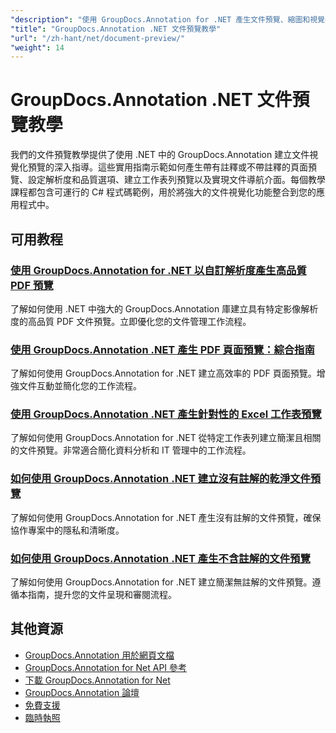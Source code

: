 ```yaml
---
"description": "使用 GroupDocs.Annotation for .NET 產生文件預覽、縮圖和視覺表示的完整教學。"
"title": "GroupDocs.Annotation .NET 文件預覽教學"
"url": "/zh-hant/net/document-preview/"
"weight": 14
---
```


# GroupDocs.Annotation .NET 文件預覽教學

我們的文件預覽教學提供了使用 .NET 中的 GroupDocs.Annotation 建立文件視覺化預覽的深入指導。這些實用指南示範如何產生帶有註釋或不帶註釋的頁面預覽、設定解析度和品質選項、建立工作表列預覽以及實現文件導航介面。每個教學課程都包含可運行的 C# 程式碼範例，用於將強大的文件視覺化功能整合到您的應用程式中。

## 可用教程

### [使用 GroupDocs.Annotation for .NET 以自訂解析度產生高品質 PDF 預覽](./generate-pdf-previews-custom-resolutions-groupdocs/)
了解如何使用 .NET 中強大的 GroupDocs.Annotation 庫建立具有特定影像解析度的高品質 PDF 文件預覽。立即優化您的文件管理工作流程。

### [使用 GroupDocs.Annotation .NET 產生 PDF 頁面預覽：綜合指南](./generate-pdf-page-previews-groupdocs-annotation-net/)
了解如何使用 GroupDocs.Annotation for .NET 建立高效率的 PDF 頁面預覽。增強文件互動並簡化您的工作流程。

### [使用 GroupDocs.Annotation .NET 產生針對性的 Excel 工作表預覽](./groupdocs-annotation-net-create-previews-worksheet-columns/)
了解如何使用 GroupDocs.Annotation for .NET 從特定工作表列建立簡潔且相關的文件預覽。非常適合簡化資料分析和 IT 管理中的工作流程。

### [如何使用 GroupDocs.Annotation .NET 建立沒有註解的乾淨文件預覽](./create-document-preview-without-annotations-groupdocs-dotnet/)
了解如何使用 GroupDocs.Annotation for .NET 產生沒有註解的文件預覽，確保協作專案中的隱私和清晰度。

### [如何使用 GroupDocs.Annotation .NET 產生不含註解的文件預覽](./groupdocs-annotation-net-document-preview-no-comments/)
了解如何使用 GroupDocs.Annotation for .NET 建立簡潔無註解的文件預覽。遵循本指南，提升您的文件呈現和審閱流程。

## 其他資源

- [GroupDocs.Annotation 用於網頁文檔](https://docs.groupdocs.com/annotation/net/)
- [GroupDocs.Annotation for Net API 參考](https://reference.groupdocs.com/annotation/net/)
- [下載 GroupDocs.Annotation for Net](https://releases.groupdocs.com/annotation/net/)
- [GroupDocs.Annotation 論壇](https://forum.groupdocs.com/c/annotation)
- [免費支援](https://forum.groupdocs.com/)
- [臨時執照](https://purchase.groupdocs.com/temporary-license/)